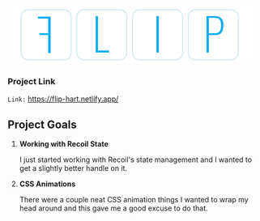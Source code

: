 ![image  align="center"](./src/images/title.gif)

### Project Link

`Link:` https://flip-hart.netlify.app/

## Project Goals

1.  **Working with Recoil State**

    I just started working with Recoil's state management and I wanted to get a slightly better handle on it.

2.  **CSS Animations**

    There were a couple neat CSS animation things I wanted to wrap my head around and this gave me a good excuse to do that.

